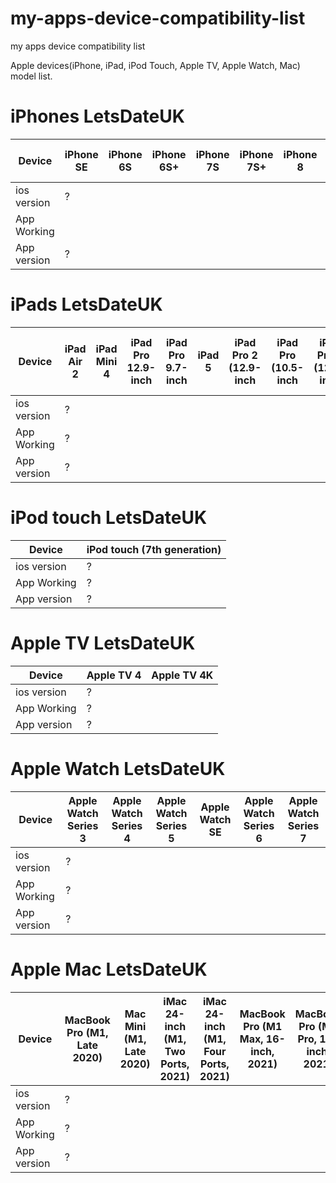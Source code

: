 # my-apps-device-compatibility-list
my apps device compatibility list

Apple devices(iPhone, iPad, iPod Touch, Apple TV, Apple Watch, Mac) model list.

# iPhones LetsDateUK
| Device | iPhone SE | iPhone 6S | iPhone 6S+ |  iPhone 7S | iPhone 7S+ | iPhone 8 | iPhone 8+ | iPhone X | iPhone XR | iPhone XS | iPhone XS Max | iPhone 11 | iPhone 11 Pro | iPhone 11 Pro Max | iPhone SE2 | iPhone 12 Mini | iPhone 12 | iPhone 12 Pro | iPhone 12 Pro Max | iPhone 13 Mini | iPhone 13 | iPhone 13 Pro | iPhone 13 Pro Max | iPhone SE3 |
| ---------- | ---------- |  ---------- |---------- |---------- | ---------- |  ---------- |---------- |---------- | ---------- |  ---------- |---------- |---------- |  ---------- |---------- | ---------- | ---------- | ---------- | ---------- | ---------- | ---------- | ---------- | ---------- | ---------- | ---------- |
| ios version | ? |
| App Working |   |
| App version | ? |

# iPads LetsDateUK
| Device | iPad Air 2 | iPad Mini 4 | iPad Pro 12.9-inch | iPad Pro 9.7-inch | iPad 5 | iPad Pro 2 (12.9-inch | iPad Pro (10.5-inch | iPad Pro 2 (12.9-inch | iPad 6 | iPad Pro 3 (12.9-inch  | iPad Pro 3 (11-inch, | iPad Mini 5 | iPad Air 3 | iPad 7 | iPad Pro 4 (12.9-inch | iPad Pro 4 (11-inch | iPad Air 4 | iPad 8 | iPad Pro (11-inch) (3rd generation | iPad Pro (12.9-inch) (5th generation) | iPad Pro (11-inch) (3rd generation) | iPad 9 | Mini 6 | iPad Air 5 |
| ---------- | ---------- |  ---------- |---------- |---------- | ---------- |  ---------- |---------- |---------- | ---------- |  ---------- |---------- |---------- |  ---------- |---------- | ---------- | ---------- | ---------- | ---------- | ---------- | ---------- | ---------- | ---------- | ---------- | ---------- |
| ios version | ? |
| App Working | ? |
| App version | ? |

# iPod touch LetsDateUK
| Device | iPod touch (7th generation) |
| ---------- | ---------- | 
| ios version | ? |
| App Working | ? |
| App version | ? |

# Apple TV LetsDateUK
| Device | Apple TV 4 | Apple TV 4K | 
| ---------- | ---------- |  ---------- |
| ios version | ? |
| App Working | ? |
| App version | ? |

# Apple Watch LetsDateUK
| Device | Apple Watch Series 3 | Apple Watch Series 4 | Apple Watch Series 5 | Apple Watch SE | Apple Watch Series 6 | Apple Watch Series 7 |
| ---------- | ---------- | ---------- | ---------- | ---------- | ---------- | ---------- |
| ios version | ? |
| App Working | ? |
| App version | ? |


# Apple Mac LetsDateUK
| Device | MacBook Pro (M1, Late 2020) | Mac Mini (M1, Late 2020) | iMac 24-inch (M1, Two Ports, 2021) | iMac 24-inch (M1, Four Ports, 2021) | MacBook Pro (M1 Max, 16-inch, 2021) | MacBook Pro (M1 Pro, 14-inch, 2021) | MacBook Pro (M1 Pro, 16-inch, 2021) | MacBook Pro (M1 Max, 14-inch, 2021) | Mac Studio (M1 Max) | Mac Studio (M1 Ultra) |
| ---------- | ---------- | ---------- | ---------- | ---------- | ---------- | ---------- | ---------- | ---------- | ---------- | ---------- |
| ios version | ? |
| App Working | ? |
| App version | ? |
